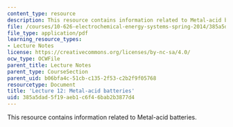 ```yaml
---
content_type: resource
description: This resource contains information related to Metal-acid batteries.
file: /courses/10-626-electrochemical-energy-systems-spring-2014/385a5dad5f19aeb1c6f46bab2b3877d4_MIT10_626S14_Lec12_ConNo.pdf
file_type: application/pdf
learning_resource_types:
- Lecture Notes
license: https://creativecommons.org/licenses/by-nc-sa/4.0/
ocw_type: OCWFile
parent_title: Lecture Notes
parent_type: CourseSection
parent_uid: b06bfa4c-51cb-c135-2f53-c2b2f9f05768
resourcetype: Document
title: 'Lecture 12: Metal-acid batteries'
uid: 385a5dad-5f19-aeb1-c6f4-6bab2b3877d4
---
```

This resource contains information related to Metal-acid batteries.
